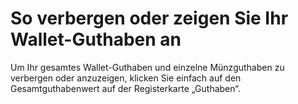 # So verbergen oder zeigen Sie Ihr Wallet-Guthaben an

Um Ihr gesamtes Wallet-Guthaben und einzelne Münzguthaben zu verbergen oder anzuzeigen, klicken Sie einfach auf den Gesamtguthabenwert auf der Registerkarte „Guthaben“.